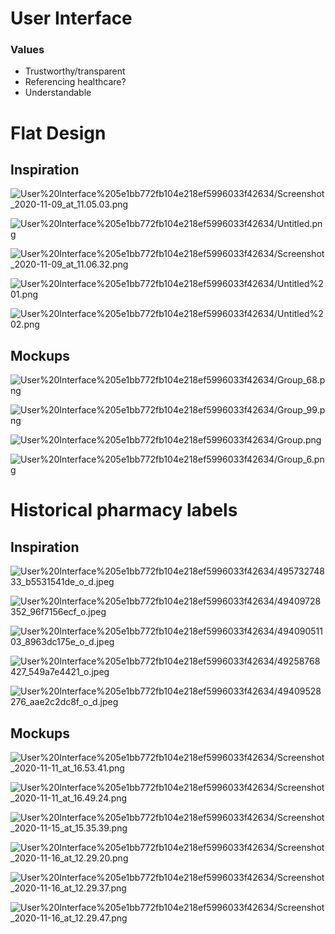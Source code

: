 # User Interface

### Values

- Trustworthy/transparent
- Referencing healthcare?
- Understandable

# Flat Design

## Inspiration

![User%20Interface%205e1bb772fb104e218ef5996033f42634/Screenshot_2020-11-09_at_11.05.03.png](User%20Interface%205e1bb772fb104e218ef5996033f42634/Screenshot_2020-11-09_at_11.05.03.png)

![User%20Interface%205e1bb772fb104e218ef5996033f42634/Untitled.png](User%20Interface%205e1bb772fb104e218ef5996033f42634/Untitled.png)

![User%20Interface%205e1bb772fb104e218ef5996033f42634/Screenshot_2020-11-09_at_11.06.32.png](User%20Interface%205e1bb772fb104e218ef5996033f42634/Screenshot_2020-11-09_at_11.06.32.png)

![User%20Interface%205e1bb772fb104e218ef5996033f42634/Untitled%201.png](User%20Interface%205e1bb772fb104e218ef5996033f42634/Untitled%201.png)

![User%20Interface%205e1bb772fb104e218ef5996033f42634/Untitled%202.png](User%20Interface%205e1bb772fb104e218ef5996033f42634/Untitled%202.png)

## Mockups

![User%20Interface%205e1bb772fb104e218ef5996033f42634/Group_68.png](User%20Interface%205e1bb772fb104e218ef5996033f42634/Group_68.png)

![User%20Interface%205e1bb772fb104e218ef5996033f42634/Group_99.png](User%20Interface%205e1bb772fb104e218ef5996033f42634/Group_99.png)

![User%20Interface%205e1bb772fb104e218ef5996033f42634/Group.png](User%20Interface%205e1bb772fb104e218ef5996033f42634/Group.png)

![User%20Interface%205e1bb772fb104e218ef5996033f42634/Group_6.png](User%20Interface%205e1bb772fb104e218ef5996033f42634/Group_6.png)

# Historical pharmacy labels

## Inspiration

![User%20Interface%205e1bb772fb104e218ef5996033f42634/49573274833_b5531541de_o_d.jpeg](User%20Interface%205e1bb772fb104e218ef5996033f42634/49573274833_b5531541de_o_d.jpeg)

![User%20Interface%205e1bb772fb104e218ef5996033f42634/49409728352_96f7156ecf_o.jpeg](User%20Interface%205e1bb772fb104e218ef5996033f42634/49409728352_96f7156ecf_o.jpeg)

![User%20Interface%205e1bb772fb104e218ef5996033f42634/49409051103_8963dc175e_o_d.jpeg](User%20Interface%205e1bb772fb104e218ef5996033f42634/49409051103_8963dc175e_o_d.jpeg)

![User%20Interface%205e1bb772fb104e218ef5996033f42634/49258768427_549a7e4421_o.jpeg](User%20Interface%205e1bb772fb104e218ef5996033f42634/49258768427_549a7e4421_o.jpeg)

![User%20Interface%205e1bb772fb104e218ef5996033f42634/49409528276_aae2c2dc8f_o_d.jpeg](User%20Interface%205e1bb772fb104e218ef5996033f42634/49409528276_aae2c2dc8f_o_d.jpeg)

## Mockups

![User%20Interface%205e1bb772fb104e218ef5996033f42634/Screenshot_2020-11-11_at_16.53.41.png](User%20Interface%205e1bb772fb104e218ef5996033f42634/Screenshot_2020-11-11_at_16.53.41.png)

![User%20Interface%205e1bb772fb104e218ef5996033f42634/Screenshot_2020-11-11_at_16.49.24.png](User%20Interface%205e1bb772fb104e218ef5996033f42634/Screenshot_2020-11-11_at_16.49.24.png)

![User%20Interface%205e1bb772fb104e218ef5996033f42634/Screenshot_2020-11-15_at_15.35.39.png](User%20Interface%205e1bb772fb104e218ef5996033f42634/Screenshot_2020-11-15_at_15.35.39.png)

![User%20Interface%205e1bb772fb104e218ef5996033f42634/Screenshot_2020-11-16_at_12.29.20.png](User%20Interface%205e1bb772fb104e218ef5996033f42634/Screenshot_2020-11-16_at_12.29.20.png)

![User%20Interface%205e1bb772fb104e218ef5996033f42634/Screenshot_2020-11-16_at_12.29.37.png](User%20Interface%205e1bb772fb104e218ef5996033f42634/Screenshot_2020-11-16_at_12.29.37.png)

![User%20Interface%205e1bb772fb104e218ef5996033f42634/Screenshot_2020-11-16_at_12.29.47.png](User%20Interface%205e1bb772fb104e218ef5996033f42634/Screenshot_2020-11-16_at_12.29.47.png)